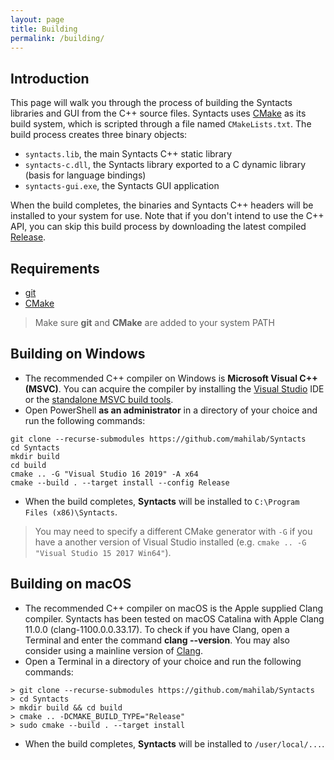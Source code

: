 ```yaml
---
layout: page
title: Building
permalink: /building/
---
```


## Introduction

This page will walk you through the process of building the Syntacts libraries and GUI from the C++ source files. Syntacts uses [CMake](https://cmake.org/) as its build system, which is scripted through a file named `CMakeLists.txt`. The build process creates three binary objects:

- `syntacts.lib`, the main Syntacts C++ static library
- `syntacts-c.dll`, the Syntacts library exported to a C dynamic library (basis for language bindings)
- `syntacts-gui.exe`, the Syntacts GUI application

When the build completes, the binaries and Syntacts C++ headers will be installed to your system for use. Note that if you don't intend to use the C++ API, you can skip this build process by downloading the latest compiled [Release](https://github.com/mahilab/Syntacts/releases).

## Requirements

- [git](https://git-scm.com/)
- [CMake](https://cmake.org/)

> Make sure **git** and **CMake** are added to your system PATH

## Building on Windows

- The recommended C++ compiler on Windows is **Microsoft Visual C++ (MSVC)**. You can acquire the compiler by installing the [Visual Studio](https://visualstudio.microsoft.com/) IDE or the [standalone MSVC build tools](https://visualstudio.microsoft.com/visual-cpp-build-tools/).
- Open PowerShell **as an administrator** in a directory of your choice and run the following commands:
```shell
git clone --recurse-submodules https://github.com/mahilab/Syntacts 
cd Syntacts
mkdir build
cd build
cmake .. -G "Visual Studio 16 2019" -A x64
cmake --build . --target install --config Release
```
- When the build completes, **Syntacts**  will be installed to `C:\Program Files (x86)\Syntacts`. 

> You may need to specify a different CMake generator with `-G` if you have a another version of Visual Studio installed (e.g. `cmake .. -G "Visual Studio 15 2017 Win64"`). 

## Building on macOS

- The recommended C++ compiler on macOS is the Apple supplied Clang compiler. Syntacts has been tested on macOS Catalina with Apple Clang 11.0.0 (clang-1100.0.0.33.17). To check if you have Clang, open a Terminal and enter the command **clang --version**. You may also consider using a mainline version of [Clang](https://clang.llvm.org/).
- Open a Terminal in a directory of your choice and run the following commands:
```shell
> git clone --recurse-submodules https://github.com/mahilab/Syntacts 
> cd Syntacts
> mkdir build && cd build
> cmake .. -DCMAKE_BUILD_TYPE="Release"
> sudo cmake --build . --target install
```
- When the build completes, **Syntacts**  will be installed to `/user/local/...`.
